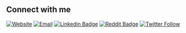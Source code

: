 ## Connect with me
[![Website](https://img.shields.io/badge/Web-www.leewoodhouse.com-darkgreen?style=flat&link=https://www.leewoodhouse.com/)](https://www.leewoodhouse.com/)
[![Email](https://img.shields.io/badge/Email-admin@leewoodhouse.com-yellow?style=flat&link=mailto:admin@leewoodhouse.com)](mailto:admin@leewoodhouse.com)
[![Linkedin Badge](https://img.shields.io/badge/LinkedIn-LeeWoodhouse-blue?style=flat&logo=Linkedin&logoColor=white&link=https://www.linkedin.com/in/lee-woodhouse-58056118b/)](https://www.linkedin.com/in/lee-woodhouse-58056118b/)
[![Reddit Badge](https://img.shields.io/badge/Reddit-lpwoodhouse-orange?style=flat&logo=Reddit&logoColor=white&link=https://www.reddit.com/user/lpwoodhouse)](https://www.reddit.com/user/lpwoodhouse)
[![Twitter Follow](https://img.shields.io/twitter/follow/babswoodhouse?style=social)](https://twitter.com/intent/follow?screen_name=babswoodhouse/)
